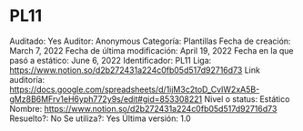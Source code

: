 # PL11

Auditado: Yes
Auditor: Anonymous
Categoría: Plantillas
Fecha de creación: March 7, 2022
Fecha de última modificación: April 19, 2022
Fecha en la que pasó a estático: June 6, 2022
Identificador: PL11
Liga: https://www.notion.so/d2b272431a224c0fb05d517d92716d73 
Link auditoría: https://docs.google.com/spreadsheets/d/1ijM3c2toD_CvIW2xA5B-gMz8B6MFrv1eH6yph772y9s/edit#gid=853308221
Nivel o status: Estático
Nombre: https://www.notion.so/d2b272431a224c0fb05d517d92716d73 
Resuelto?: No
Se utiliza?: Yes
Última versión: 1.0